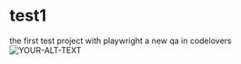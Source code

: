 # test1
the first test project with playwright
a new qa in codelovers
<picture>
 <source media="(prefers-color-scheme: dark)" srcset="https://docs.github.com/assets/cb-85609/mw-1440/images/help/writing/lightmode-image-example.webp">
 <source media="(prefers-color-scheme: light)" srcset="https://docs.github.com/assets/cb-85609/mw-1440/images/help/writing/lightmode-image-example.webp">
 <img alt="YOUR-ALT-TEXT" src="https://docs.github.com/assets/cb-85609/mw-1440/images/help/writing/lightmode-image-example.webp">
</picture>
